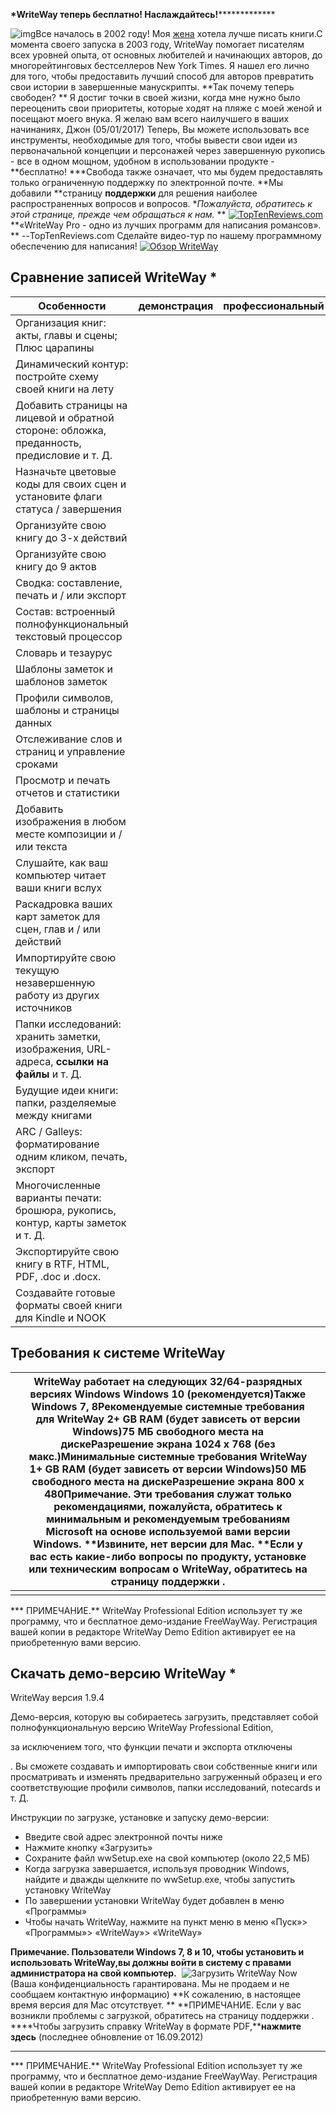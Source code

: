 **\*WriteWay теперь бесплатно! Наслаждайтесь!***************

 ![img](http://www.writewaypro.com/images/home_small.jpg)Все началось в 2002 году! 
Моя [жена](http://www.laraadrian.com/) хотела лучше писать книги.С момента своего запуска в 2003 году, WriteWay помогает писателям всех 
уровней опыта, от основных любителей и начинающих авторов, 
до многорейтинговых бестселлеров New York Times. 
Я нашел его лично для того, чтобы предоставить лучший способ для авторов 
превратить свои истории в завершенные манускрипты. 
**Так почему теперь свободен? **
Я достиг точки в своей жизни, когда мне нужно было переоценить 
свои приоритеты, которые ходят на пляже с моей женой 
и посещают моего внука. 
Я желаю вам всего наилучшего в ваших начинаниях, 
Джон (05/01/2017) 
Теперь, 
Вы можете использовать все инструменты, необходимые для того, чтобы вывести свои идеи из первоначальной концепции и персонажей через завершенную рукопись 
\- все в одном мощном, удобном в использовании продукте - **бесплатно! ***Свобода также означает, что мы будем предоставлять только ограниченную поддержку по электронной почте. **Мы добавили **страницу **поддержки** для решения наиболее распространенных вопросов и вопросов. **Пожалуйста, обратитесь к этой странице, прежде чем обращаться к нам.*
** 
 [![TopTenReviews.com](http://www.writewaypro.com/images/TopTen-Silver-Awd-2015.jpg)](http://creative-writing-software-review.toptenreviews.com/) 
**«WriteWay Pro - одно из лучших программ для написания романсов». **
   --TopTenReviews.com Сделайте видео-тур по нашему 
программному обеспечению для написания! [![Обзор WriteWay](http://www.writewaypro.com/images/YouTube-Overview.jpg)](http://www.writewaypro.com/videos/Overview.mp4)





## Сравнение записей WriteWay *

| Особенности                              | демонстрация | профессиональный |
| ---------------------------------------- | ------------ | ---------------- |
| Организация книг: акты, главы и сцены; Плюс царапины |              |                  |
| Динамический контур: постройте схему своей книги на лету |              |                  |
| Добавить страницы на лицевой и обратной стороне: обложка, преданность, предисловие и т. Д. |              |                  |
| Назначьте цветовые коды для своих сцен и установите флаги статуса / завершения |              |                  |
| Организуйте свою книгу до 3-х действий   |              |                  |
| Организуйте свою книгу до 9 актов        |              |                  |
| Сводка: составление, печать и / или экспорт |              |                  |
| Состав: встроенный полнофункциональный текстовый процессор |              |                  |
| Словарь и тезаурус                       |              |                  |
| Шаблоны заметок и шаблонов заметок       |              |                  |
| Профили символов, шаблоны и страницы данных |              |                  |
| Отслеживание слов и страниц и управление сроками |              |                  |
| Просмотр и печать отчетов и статистики   |              |                  |
| Добавить изображения в любом месте композиции и / или текста |              |                  |
| Слушайте, как ваш компьютер читает ваши книги вслух |              |                  |
| Раскадровка ваших карт заметок для сцен, глав и / или действий |              |                  |
| Импортируйте свою текущую незавершенную работу из других источников |              |                  |
| Папки исследований: хранить заметки, изображения, URL-адреса, **ссылки на файлы** и т. Д. |              |                  |
| Будущие идеи книги: папки, разделяемые между книгами |              |                  |
| ARC / Galleys: форматирование одним кликом, печать, экспорт |              |                  |
| Многочисленные варианты печати: брошюра, рукопись, контур, карты заметок и т. Д. |              |                  |
| Экспортируйте свою книгу в RTF, HTML, PDF, .doc и .docx. |              |                  |
| Создавайте готовые форматы своей книги для Kindle и NOOK |              |                  |

## Требования к системе WriteWay

|      | **WriteWay работает на следующих 32/64-разрядных версиях Windows** Windows 10 (рекомендуется)Также Windows 7, 8**Рекомендуемые системные требования для WriteWay** 2+ GB RAM (будет зависеть от версии Windows)75 МБ свободного места на дискеРазрешение экрана 1024 x 768 (без макс.)**Минимальные системные требования WriteWay** 1+ GB RAM (будет зависеть от версии Windows)50 МБ свободного места на дискеРазрешение экрана 800 x 480Примечание. Эти требования служат только рекомендациями, пожалуйста, обратитесь к минимальным и рекомендуемым требованиям Microsoft на основе используемой вами версии Windows. **Извините, нет версии для Mac. ****Если у вас есть какие-либо вопросы по продукту, установке или техническим вопросам о WriteWay, обратитесь на страницу поддержки .** |      |
| ---- | ---------------------------------------- | ---- |
|      |                                          |      |

*** ПРИМЕЧАНИЕ.** WriteWay Professional Edition использует ту же программу, что и бесплатное демо-издание FreeWayWay. Регистрация вашей копии в редакторе WriteWay Demo Edition активирует ее на приобретенную вами версию.







## Скачать демо-версию WriteWay *

WriteWay версия 1.9.4

Демо-версия, которую вы собираетесь загрузить, представляет собой полнофункциональную версию WriteWay Professional Edition, 

за исключением того, что функции печати и экспорта отключены

 . Вы сможете создавать и импортировать свои собственные книги или просматривать и изменять предварительно загруженный образец и его соответствующие профили символов, папки исследований, notecards и т. Д. 

Инструкции по загрузке, установке и запуску демо-версии:

- Введите свой адрес электронной почты ниже
- Нажмите кнопку «Загрузить»
- Сохраните файл wwSetup.exe на свой компьютер (около 22,5 МБ)
- Когда загрузка завершается, используя проводник Windows, найдите и дважды щелкните по wwSetup.exe, чтобы запустить установку WriteWay
- По завершении установки WriteWay будет добавлен в меню «Программы»
- Чтобы начать WriteWay, нажмите на пункт меню в меню «Пуск»> «Программы»> «WriteWay»> «WriteWay»

**Примечание. Пользователи Windows 7, 8 и 10, чтобы установить и использовать WriteWay,вы должны войти в систему с правами администратора на свой компьютер.** 
​    ![Загрузить WriteWay Now](http://www.writewaypro.com/images/btn_Download2.JPG) 
(Ваша конфиденциальность гарантирована. Мы не продаем и не сообщаем контактную информацию) 
**К сожалению, в настоящее время версия для Mac отсутствует. **
**ПРИМЕЧАНИЕ. Если у вас возникли проблемы с загрузкой, обратитесь на страницу поддержки . ****Чтобы загрузить справку WriteWay в формате PDF,****нажмите здесь** (последнее обновление от 16.09.2012) 
****

*** ПРИМЕЧАНИЕ.** WriteWay Professional Edition использует ту же программу, что и бесплатное демо-издание FreeWayWay. Регистрация вашей копии в редакторе WriteWay Demo Edition активирует ее на приобретенную вами версию.